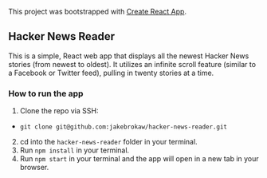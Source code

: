 This project was bootstrapped with [Create React App](https://github.com/facebook/create-react-app).

## Hacker News Reader

This is a simple, React web app that displays all the newest Hacker News stories (from newest to oldest). It utilizes an infinite scroll feature (similar to a Facebook or Twitter feed), pulling in twenty stories at a time. 

### How to run the app

1. Clone the repo via SSH:
  - `git clone git@github.com:jakebrokaw/hacker-news-reader.git`
2. cd into the `hacker-news-reader` folder in your terminal.
3. Run `npm install` in your terminal.
4. Run `npm start` in your terminal and the app will open in a new tab in your browser.